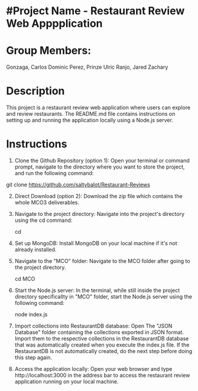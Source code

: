# #Project Name - Restaurant Review Web Apppplication

# Group Members:

Gonzaga, Carlos Dominic
Perez, Prinze Ulric
Ranjo, Jared Zachary

# Description

This project is a restaurant review web application where users can explore and review restaurants. The README.md file contains instructions on setting up and running the application locally using a Node.js server.

# Instructions

1. Clone the Github Repository (option 1):
   Open your terminal or command prompt, navigate to the directory where you want to store the project, and run the following command:

git clone https://github.com/saltybalot/Restaurant-Reviews

2. Direct Download (option 2):
   Download the zip file which contains the whole MCO3 deliverables.

3. Navigate to the project directory:
   Navigate into the project's directory using the cd command:

   cd <project directory>

4. Set up MongoDB:
   Install MongoDB on your local machine if it's not already installed.

5. Navigate to the "MCO" folder:
   Navigate to the MCO folder after going to the project directory.

   cd MCO

6. Start the Node.js server:
   In the terminal, while still inside the project directory specificallty in "MCO" folder, start the Node.js server using the following command:

   node index.js

7. Import collections into RestaurantDB database:
   Open The "JSON Database" folder containing the collections exported in JSON format. Import them to the respective collections in the RestaurantDB database that was automatically created when you execute the index.js file. If the RestaurantDB is not automatically created, do the next step before doing this step again.

8. Access the application locally:
   Open your web browser and type http://localhost:3000 in the address bar to access the restaurant review application running on your local machine.
